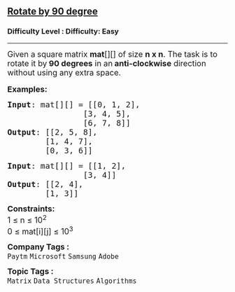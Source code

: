 <h2><a href="https://www.geeksforgeeks.org/problems/rotate-by-90-degree-1587115621/1">Rotate by 90 degree</a></h2><h3>Difficulty Level : Difficulty: Easy</h3><hr><div class="problems_problem_content__Xm_eO"><p><span style="font-size: 18px;">Given a<strong> </strong>square<strong> </strong>matrix <strong>mat</strong>[][] of size <strong>n x n</strong>. The task is to rotate it by<strong> 90 degrees</strong> in an<strong> anti-clockwise</strong> direction without using any extra space.&nbsp;</span><br><br><span style="font-size: 18px;"><strong>Examples:</strong></span></p>
<pre><span style="font-size: 18px;"><strong>Input</strong>: mat[][] = [[0, 1, 2], <br>                [3, 4, 5], <br>                [6, 7, 8]] 
<strong>Output</strong>: [[2, 5, 8],
        [1, 4, 7],
        [0, 3, 6]]</span></pre>
<pre><span style="font-size: 18px;"><strong>Input</strong>: mat[][] = [[1, 2],
&nbsp;               [3, 4]]
<strong>Output</strong>: [[2, 4],<br></span><span style="font-size: 18px;">        [1, 3]]<br></span></pre>
<p><span style="font-size: 18px;"><strong>Constraints:</strong><br>1 ≤ n ≤ 10<sup>2</sup><br>0 ≤ mat[i][j] ≤ 10<sup>3</sup></span></p></div><p><span style=font-size:18px><strong>Company Tags : </strong><br><code>Paytm</code>&nbsp;<code>Microsoft</code>&nbsp;<code>Samsung</code>&nbsp;<code>Adobe</code>&nbsp;<br><p><span style=font-size:18px><strong>Topic Tags : </strong><br><code>Matrix</code>&nbsp;<code>Data Structures</code>&nbsp;<code>Algorithms</code>&nbsp;